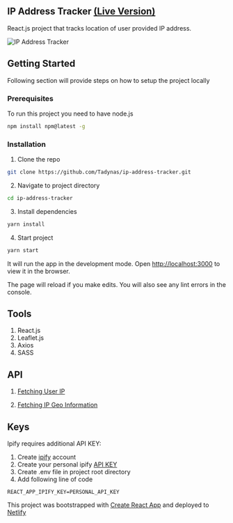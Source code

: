 ## IP Address Tracker [(Live Version)](https://agitated-panini-ec0fd6.netlify.app)

React.js project that tracks location of user provided IP address.

![IP Address Tracker](https://i.imgur.com/FDTaDy4.png)


## Getting Started

Following section will provide steps on how to setup the project locally

### Prerequisites

To run this project you need to have node.js

```sh
npm install npm@latest -g
```

### Installation

1. Clone the repo

```sh
git clone https://github.com/Tadynas/ip-address-tracker.git
```

2. Navigate to project directory

```sh
cd ip-address-tracker
```

3. Install dependencies

```sh
yarn install
```

4.  Start project

```sh
yarn start
```

It will run the app in the development mode.
Open [http://localhost:3000](http://localhost:3000/) to view it in the browser.

The page will reload if you make edits.
You will also see any lint errors in the console.

## Tools

1. React.js
2. Leaflet.js
3. Axios
6. SASS



## API

1. [Fetching User IP](https://api.ipify.org)

2. [Fetching IP Geo Information](https://geo.ipify.org)

## Keys

Ipify requires additional API KEY:
1. Create [ipify](https://geo.ipify.org) account
2. Create your personal ipify [API KEY](https://geo.ipify.org/statistics)
3. Create .env file in project root directory
4. Add following line of code
```
REACT_APP_IPIFY_KEY=PERSONAL_API_KEY
```

This project was bootstrapped with [Create React App](https://github.com/facebook/create-react-app) and deployed to [Netlify](https://app.netlify.com)

